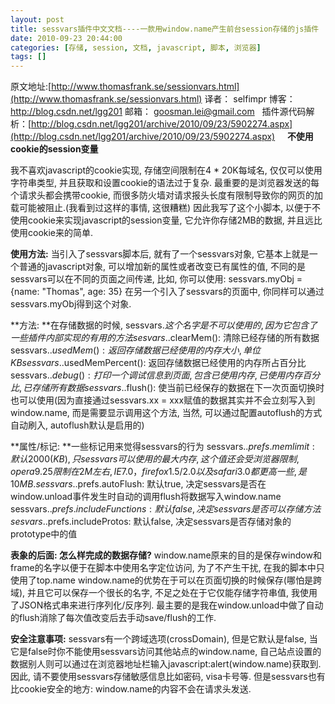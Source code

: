 ```yaml
---
layout: post
title: sessvars插件中文文档----一款用window.name产生前台session存储的js插件
date: 2010-09-23 20:44:00
categories: [存储, session, 文档, javascript, 脚本, 浏览器]
tags: []
---
```

原文地址:[http://www.thomasfrank.se/sessionvars.html](http://www.thomasfrank.se/sessionvars.html)
译者： selfimpr
博客： http://blog.csdn.net/lgg201
邮箱： goosman.lei@gmail.com
 
插件源代码解析：[http://blog.csdn.net/lgg201/archive/2010/09/23/5902274.aspx](http://blog.csdn.net/lgg201/archive/2010/09/23/5902274.aspx)
 
 
**不使用cookie的session变量**

我不喜欢javascript的cookie实现, 存储空间限制在4 * 20K每域名, 仅仅可以使用字符串类型, 并且获取和设置cookie的语法过于复杂.
最重要的是浏览器发送的每个请求头都会携带cookie, 而很多防火墙对请求报头长度有限制导致你的网页的加载可能被阻止.(我看到过这样的事情, 这很糟糕)
因此我写了这个小脚本, 以便于不使用cookie来实现javascript的session变量, 它允许你存储2MB的数据, 并且远比使用cookie来的简单.

**使用方法:**
当引入了sessvars脚本后, 就有了一个sessvars对象, 它基本上就是一个普通的javascript对象, 可以增加新的属性或者改变已有属性的值, 不同的是sessvars可以在不同的页面之间传递, 比如, 你可以使用:
sessvars.myObj = {name: "Thomas", age: 35}
在另一个引入了sessvars的页面中, 你同样可以通过sessvars.myObj得到这个对象.

**方法: **在存储数据的时候, sessvars.$这个名字是不可以使用的, 因为它包含了一些插件内部实现的有用的方法
sesvars.$.clearMem(): 清除已经存储的所有数据
sessvars.$.usedMem(): 返回存储数据已经使用的内存大小, 单位KB
sessvars.$.usedMemPercent(): 返回存储数据已经使用的内存所占百分比
sessvars.$.debug(): 打印一个调试信息到页面, 包含已使用内存, 已使用内存百分比, 已存储所有数据
sessvars.$.flush(): 使当前已经保存的数据在下一次页面切换时也可以使用(因为直接通过sessvars.xx = xxx赋值的数据其实并不会立刻写入到window.name, 而是需要显示调用这个方法, 当然, 可以通过配置autoflush的方式自动刷入, autoflush默认是启用的)

**属性/标记: **一些标记用来觉得sessvars的行为
sessvars.$.prefs.memlimit: 默认2000(KB), 只sessvars可以使用的最大内存, 这个值还会受浏览器限制, opera 9.25限制在2M左右, IE7.0， firefox1.5/2.0以及safari3.0都更高一些, 是10MB.
sessvars.$.prefs.autoFlush: 默认true, 决定sessvars是否在window.unload事件发生时自动的调用flush将数据写入window.name
sessvars.$.prefs.includeFunctions: 默认false, 决定sessvars是否可以存储方法
sesvars.$.prefs.includeProtos: 默认false, 决定sessvars是否存储对象的prototype中的值

**表象的后面: 怎么样完成的数据存储?**
window.name原来的目的是保存window和frame的名字以便于在脚本中使用名字定位访问, 为了不产生干扰, 在我的脚本中只使用了top.name
window.name的优势在于可以在页面切换的时候保存(哪怕是跨域), 并且它可以保存一个很长的名字, 不足之处在于它仅能存储字符串值, 我使用了JSON格式串来进行序列化/反序列.
最主要的是我在window.unload中做了自动的flush消除了每次值改变后去手动save/flush的工作.

**安全注意事项:**
sessvars有一个跨域选项(crossDomain), 但是它默认是false, 当它是false时你不能使用sessvars访问其他站点的window.name, 自己站点设置的数据别人则可以通过在浏览器地址栏输入javascript:alert(window.name)获取到.
因此, 请不要使用sessvars存储敏感信息比如密码, visa卡号等.
但是sessvars也有比cookie安全的地方: window.name的内容不会在请求头发送.
